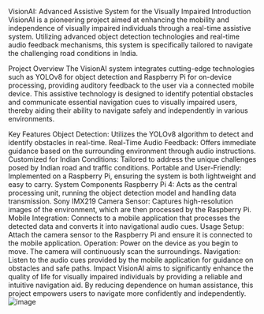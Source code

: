 VisionAI: Advanced Assistive System for the Visually Impaired
Introduction
VisionAI is a pioneering project aimed at enhancing the mobility and independence of visually impaired individuals through a real-time assistive system. Utilizing advanced object detection technologies and real-time audio feedback mechanisms, this system is specifically tailored to navigate the challenging road conditions in India.

Project Overview
The VisionAI system integrates cutting-edge technologies such as YOLOv8 for object detection and Raspberry Pi for on-device processing, providing auditory feedback to the user via a connected mobile device. This assistive technology is designed to identify potential obstacles and communicate essential navigation cues to visually impaired users, thereby aiding their ability to navigate safely and independently in various environments.

Key Features
Object Detection: Utilizes the YOLOv8 algorithm to detect and identify obstacles in real-time.
Real-Time Audio Feedback: Offers immediate guidance based on the surrounding environment through audio instructions.
Customized for Indian Conditions: Tailored to address the unique challenges posed by Indian road and traffic conditions.
Portable and User-Friendly: Implemented on a Raspberry Pi, ensuring the system is both lightweight and easy to carry.
System Components
Raspberry Pi 4: Acts as the central processing unit, running the object detection model and handling data transmission.
Sony IMX219 Camera Sensor: Captures high-resolution images of the environment, which are then processed by the Raspberry Pi.
Mobile Integration: Connects to a mobile application that processes the detected data and converts it into navigational audio cues.
Usage
Setup: Attach the camera sensor to the Raspberry Pi and ensure it is connected to the mobile application.
Operation: Power on the device as you begin to move. The camera will continuously scan the surroundings.
Navigation: Listen to the audio cues provided by the mobile application for guidance on obstacles and safe paths.
Impact
VisionAI aims to significantly enhance the quality of life for visually impaired individuals by providing a reliable and intuitive navigation aid. By reducing dependence on human assistance, this project empowers users to navigate more confidently and independently.
![image](https://github.com/user-attachments/assets/e191c9bc-f290-4ac7-8046-92985c0d1399)
